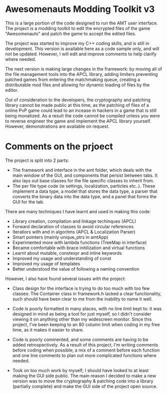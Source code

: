 # Awesomenauts Modding Toolkit v3

This is a large portion of the code designed to run the AMT user interface.
The project is a modding toolkit to edit the encrypted files of the game
"Awesomenauts" and patch the game to accept the edited files.

The project was started to improve my C++ coding skills, and is still in 
development. This version is available here as a code sample only, and will 
not be updated. However, I will edit and improve comments to help clarify
where needed.

The next version is making large changes in the framework: by moving all of
the file management tools into the APCL library, adding limiters preventing
patched games from entering the matchmaking queue, creating a distributable
mod files and allowing for dynamic loading of files by the editor.

Out of consideration to the developers, the cryptography and patching library
cannot be made public at this time, as the patching of files of a online PvP
game could lead to an incease in hackers in a game that is still being 
monatized. As a result the code cannot be compiled unless you were to reverse
engineer the game and implement the APCL library yourself. However,
demonstrations are available on request.

# Comments on the prjoect

The project is split into 2 parts:
- The framework and interface in the amt folder, which deals with the main
  window of the GUI, and components that persist between tabs. It also lays
  out base classes for the file specific classes to inherit from.
- The per file type code (ie settings, localization, particles etc..).
  These implement a data type, a model that stores the data type, a parser 
  that converts the binary data into the data type, and a panel that forms 
  the GUI for the tab.

There are many techniques I have learnt and used in making this code:
- Library creation, compilation and linkage techinques (APCL)
- Forward declaration of classes to avoid circular references
- Iteratiors with and in algoritms (APCL & Localization Parser)
- Smart pointers (mainly unique_ptrs in amtApp)
- Experimented more with lambda functions (TreeMap in interface)
- Became comfortable with brace initilization and virtual functions
- Learnt about mutable, constexpr and inline keywords
- Improved my usage and understanding of const
- Improved my usage of templates
- Better understood the value of following a naming convention

However, I also have found several issues with the project:

- Class design for the interface is trying to do too much with too few classes:
  The Container class in framework.h lacked a clear functionality, such
  should have been clear to me from the inability to name it well.

- Code is poorly formatted in many places, with no line limit kept to:
  it was designed in mind as being a tool for just myself, so I didn't
  consider viewing it on anything other than my widescreen monitor.
  Since this project, I've been keeping to an 80 column limit when coding
  in my free time, as it makes it easier to share.

- Code is poorly commented, and some comments are having to be added
  retrospectively. As a result of this project, I'm writing comments before 
  coding when possible; a mix of a comment before each function and one line 
  comments to plan out more complicated functions where needed.

- Took on too much work by myself; I should have looked to at least making
  the GUI side public. The main reason I decided to make a new version
  was to move the cryptography & patching code into a library (partially 
  complete) and make the GUI side of the project open source.
